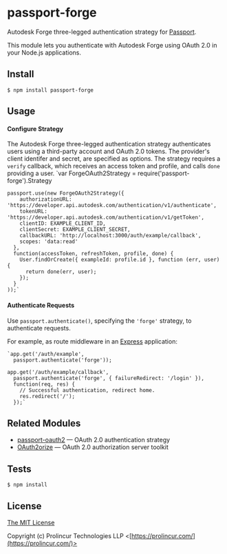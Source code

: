 # passport-forge

Autodesk Forge three-legged authentication strategy for [Passport](http://passportjs.org/).

This module lets you authenticate with Autodesk Forge using OAuth 2.0 in your
Node.js applications.


## Install

    $ npm install passport-forge

## Usage

#### Configure Strategy

The Autodesk Forge three-legged authentication strategy authenticates users using 
a third-party account and OAuth 2.0 tokens.  The provider's client identifer and secret,
are specified as options.  The strategy requires a `verify` callback,
which receives an access token and profile, and calls `done` providing a user.
  `var ForgeOAuth2Strategy = require('passport-forge').Strategy

    passport.use(new ForgeOAuth2Strategy({
        authorizationURL: 'https://developer.api.autodesk.com/authentication/v1/authenticate',
        tokenURL: 'https://developer.api.autodesk.com/authentication/v1/getToken',
        clientID: EXAMPLE_CLIENT_ID,
        clientSecret: EXAMPLE_CLIENT_SECRET,
        callbackURL: 'http://localhost:3000/auth/example/callback',
        scopes: 'data:read'
      },
      function(accessToken, refreshToken, profile, done) {
        User.findOrCreate({ exampleId: profile.id }, function (err, user) {
          return done(err, user);
        });
      }
    ));`

#### Authenticate Requests

Use `passport.authenticate()`, specifying the `'forge'` strategy, to
authenticate requests.

For example, as route middleware in an [Express](http://expressjs.com/)
application:

    `app.get('/auth/example',
      passport.authenticate('forge'));

    app.get('/auth/example/callback',
      passport.authenticate('forge', { failureRedirect: '/login' }),
      function(req, res) {
        // Successful authentication, redirect home.
        res.redirect('/');
      });`

## Related Modules

- [passport-oauth2](https://github.com/jaredhanson/passport-oauth2) — OAuth 2.0 authentication strategy
- [OAuth2orize](https://github.com/jaredhanson/oauth2orize) — OAuth 2.0 authorization server toolkit

## Tests

    $ npm install

## License

[The MIT License](http://opensource.org/licenses/MIT)

Copyright (c) Prolincur Technologies LLP <[https://prolincur.com/](https://prolincur.com/)>
